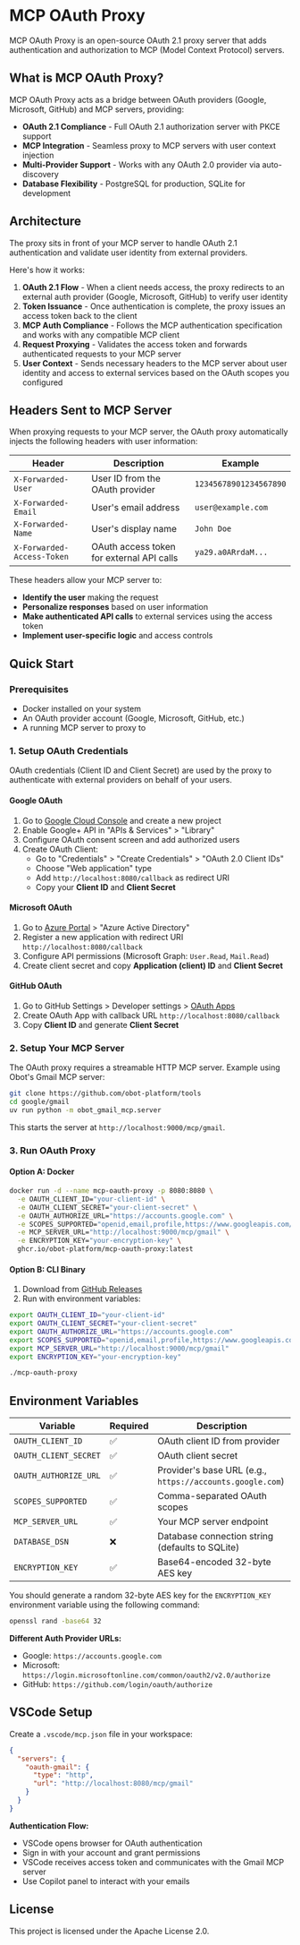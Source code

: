 # MCP OAuth Proxy

MCP OAuth Proxy is an open-source OAuth 2.1 proxy server that adds authentication and authorization to MCP (Model Context Protocol) servers.

## What is MCP OAuth Proxy?

MCP OAuth Proxy acts as a bridge between OAuth providers (Google, Microsoft, GitHub) and MCP servers, providing:

- **OAuth 2.1 Compliance** - Full OAuth 2.1 authorization server with PKCE support
- **MCP Integration** - Seamless proxy to MCP servers with user context injection
- **Multi-Provider Support** - Works with any OAuth 2.0 provider via auto-discovery
- **Database Flexibility** - PostgreSQL for production, SQLite for development

## Architecture

The proxy sits in front of your MCP server to handle OAuth 2.1 authentication and validate user identity from external providers.

Here's how it works:

1. **OAuth 2.1 Flow** - When a client needs access, the proxy redirects to an external auth provider (Google, Microsoft, GitHub) to verify user identity
2. **Token Issuance** - Once authentication is complete, the proxy issues an access token back to the client
3. **MCP Auth Compliance** - Follows the MCP authentication specification and works with any compatible MCP client
4. **Request Proxying** - Validates the access token and forwards authenticated requests to your MCP server
5. **User Context** - Sends necessary headers to the MCP server about user identity and access to external services based on the OAuth scopes you configured

## Headers Sent to MCP Server

When proxying requests to your MCP server, the OAuth proxy automatically injects the following headers with user information:

| Header                     | Description                               | Example                |
| -------------------------- | ----------------------------------------- | ---------------------- |
| `X-Forwarded-User`         | User ID from the OAuth provider           | `12345678901234567890` |
| `X-Forwarded-Email`        | User's email address                      | `user@example.com`     |
| `X-Forwarded-Name`         | User's display name                       | `John Doe`             |
| `X-Forwarded-Access-Token` | OAuth access token for external API calls | `ya29.a0ARrdaM...`     |

These headers allow your MCP server to:

- **Identify the user** making the request
- **Personalize responses** based on user information
- **Make authenticated API calls** to external services using the access token
- **Implement user-specific logic** and access controls

## Quick Start

### Prerequisites

- Docker installed on your system
- An OAuth provider account (Google, Microsoft, GitHub, etc.)
- A running MCP server to proxy to

### 1. Setup OAuth Credentials

OAuth credentials (Client ID and Client Secret) are used by the proxy to authenticate with external providers on behalf of your users.

#### Google OAuth

1. Go to [Google Cloud Console](https://console.cloud.google.com/) and create a new project
2. Enable Google+ API in "APIs & Services" > "Library"
3. Configure OAuth consent screen and add authorized users
4. Create OAuth Client:
   - Go to "Credentials" > "Create Credentials" > "OAuth 2.0 Client IDs"
   - Choose "Web application" type
   - Add `http://localhost:8080/callback` as redirect URI
   - Copy your **Client ID** and **Client Secret**

#### Microsoft OAuth

1. Go to [Azure Portal](https://portal.azure.com/) > "Azure Active Directory"
2. Register a new application with redirect URI `http://localhost:8080/callback`
3. Configure API permissions (Microsoft Graph: `User.Read`, `Mail.Read`)
4. Create client secret and copy **Application (client) ID** and **Client Secret**

#### GitHub OAuth

1. Go to GitHub Settings > Developer settings > [OAuth Apps](https://github.com/settings/applications/new)
2. Create OAuth App with callback URL `http://localhost:8080/callback`
3. Copy **Client ID** and generate **Client Secret**

### 2. Setup Your MCP Server

The OAuth proxy requires a streamable HTTP MCP server. Example using Obot's Gmail MCP server:

```bash
git clone https://github.com/obot-platform/tools
cd google/gmail
uv run python -m obot_gmail_mcp.server
```

This starts the server at `http://localhost:9000/mcp/gmail`.

### 3. Run OAuth Proxy

#### Option A: Docker

```bash
docker run -d --name mcp-oauth-proxy -p 8080:8080 \
  -e OAUTH_CLIENT_ID="your-client-id" \
  -e OAUTH_CLIENT_SECRET="your-client-secret" \
  -e OAUTH_AUTHORIZE_URL="https://accounts.google.com" \
  -e SCOPES_SUPPORTED="openid,email,profile,https://www.googleapis.com/auth/gmail.readonly" \
  -e MCP_SERVER_URL="http://localhost:9000/mcp/gmail" \
  -e ENCRYPTION_KEY="your-encryption-key" \
  ghcr.io/obot-platform/mcp-oauth-proxy:latest
```

#### Option B: CLI Binary

1. Download from [GitHub Releases](https://github.com/obot-platform/mcp-oauth-proxy/releases)
2. Run with environment variables:

```bash
export OAUTH_CLIENT_ID="your-client-id"
export OAUTH_CLIENT_SECRET="your-client-secret"
export OAUTH_AUTHORIZE_URL="https://accounts.google.com"
export SCOPES_SUPPORTED="openid,email,profile,https://www.googleapis.com/auth/gmail.readonly"
export MCP_SERVER_URL="http://localhost:9000/mcp/gmail"
export ENCRYPTION_KEY="your-encryption-key"

./mcp-oauth-proxy
```

## Environment Variables

| Variable              | Required | Description                                               |
| --------------------- | -------- | --------------------------------------------------------- |
| `OAUTH_CLIENT_ID`     | ✅       | OAuth client ID from provider                             |
| `OAUTH_CLIENT_SECRET` | ✅       | OAuth client secret                                       |
| `OAUTH_AUTHORIZE_URL` | ✅       | Provider's base URL (e.g., `https://accounts.google.com`) |
| `SCOPES_SUPPORTED`    | ✅       | Comma-separated OAuth scopes                              |
| `MCP_SERVER_URL`      | ✅       | Your MCP server endpoint                                  |
| `DATABASE_DSN`        | ❌       | Database connection string (defaults to SQLite)           |
| `ENCRYPTION_KEY`      | ✅       | Base64-encoded 32-byte AES key                            |

You should generate a random 32-byte AES key for the `ENCRYPTION_KEY` environment variable using the following command:

```bash
openssl rand -base64 32
```

**Different Auth Provider URLs:**

- Google: `https://accounts.google.com`
- Microsoft: `https://login.microsoftonline.com/common/oauth2/v2.0/authorize`
- GitHub: `https://github.com/login/oauth/authorize`

## VSCode Setup

Create a `.vscode/mcp.json` file in your workspace:

```json
{
  "servers": {
    "oauth-gmail": {
      "type": "http",
      "url": "http://localhost:8080/mcp/gmail"
    }
  }
}
```

**Authentication Flow:**

- VSCode opens browser for OAuth authentication
- Sign in with your account and grant permissions
- VSCode receives access token and communicates with the Gmail MCP server
- Use Copilot panel to interact with your emails

## License

This project is licensed under the Apache License 2.0.
